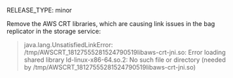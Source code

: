 RELEASE_TYPE: minor

Remove the AWS CRT libraries, which are causing link issues in the bag replicator in the storage service:

> java.lang.UnsatisfiedLinkError: /tmp/AWSCRT_18127555281524790519libaws-crt-jni.so: Error loading shared library ld-linux-x86-64.so.2: No such file or directory (needed by /tmp/AWSCRT_18127555281524790519libaws-crt-jni.so)
